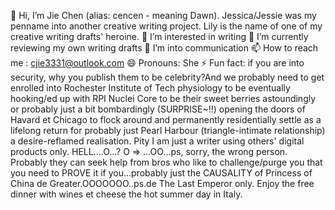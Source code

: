 👋 Hi, I’m Jie Chen (alias: cencen - meaning Dawn). 
Jessica/Jessie was my penname into another creative writing project. Lily is the name of one of my creative writing drafts' heroine.
👀 I’m interested in writing
🌱 I’m currently reviewing my own writing drafts
💞️ I’m into communication
📫 How to reach me : cjie3331@outlook.com
😄 Pronouns: She
⚡ Fun fact: if you are into security, why you publish them to be celebrity?And we probably need to get enrolled into Rochester Institute of Tech physiology to be eventually hooking/ed up with RPI Nuclei Core to be their sweet berries astoundingly or probably just a bit bombardingly (SURPRISE~!!) opening the doors of Havard et Chicago to flock around and permanently residentially settle as a lifelong return for probably just Pearl Harbour (triangle-intimate relationship) a desire-reflamed realisation. Pity I am just a writer using others' digital products only. 
HELL....O...? O => ...OO...ps, sorry, the wrong person. Probably they can seek help from bros who like to challenge/purge you that you need to PROVE it if you...probably just the CAUSALITY of Princess of China de Greater.OOOOOOO..ps.de The Last Emperor only. Enjoy the free dinner with wines et cheese the hot summer day in Italy. 

<!---
lupae-cledevon/lupae-cledevon is a ✨ special ✨ repository because its `README.md` (this file) appears on your GitHub profile.
You can click the Preview link to take a look at your changes.
--->

